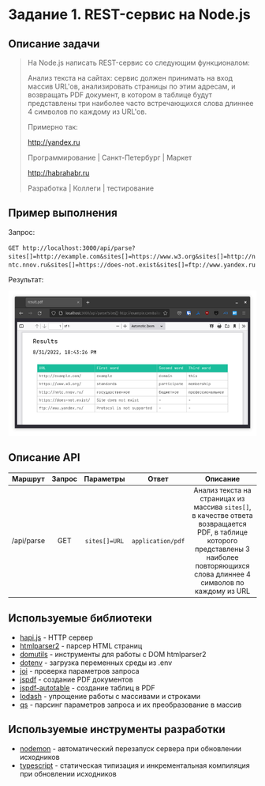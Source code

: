 # Задание 1. REST-сервис на Node.js

## Описание задачи

> На Node.js написать REST-сервис со следующим функционалом:
>
> Анализ текста на сайтах: сервис должен принимать на вход массив URL'ов, анализировать страницы по этим адресам, и возвращать PDF документ, в котором в таблице будут представлены три наиболее часто встречающихся слова длиннее 4 символов по каждому из URL'ов.
>
> Примерно так:
>
> http://yandex.ru
>
> Программирование | Санкт-Петербург | Маркет
>
> http://habrahabr.ru
>
> Разработка | Коллеги | тестирование

## Пример выполнения

Запрос:

`GET http://localhost:3000/api/parse?sites[]=http://example.com&sites[]=https://www.w3.org&sites[]=http://nntc.nnov.ru&sites[]=https://does-not.exist&sites[]=ftp://www.yandex.ru`

Результат:

![Query response with the PDF file](img/query1.png)

## Описание API

|  Маршрут   | Запрос |   Параметры   |       Ответ       |                                                                                         Описание                                                                                         |
| :--------: | :----: | :-----------: | :---------------: | :--------------------------------------------------------------------------------------------------------------------------------------------------------------------------------------: |
| /api/parse |  GET   | `sites[]=URL` | `application/pdf` | Анализ текста на страницах из массива `sites[]`, в качестве ответа возвращается PDF, в таблице которого представлены 3 наиболее повторяющихся слова длиннее 4 символов по каждому из URL |

## Используемые библиотеки

- [hapi.js](https://github.com/hapijs/hapi) - HTTP сервер
- [htmlparser2](https://github.com/fb55/htmlparser2) - парсер HTML страниц
- [domutils](https://github.com/fb55/domutils) - инструменты для работы с DOM htmlparser2
- [dotenv](https://github.com/motdotla/dotenv) - загрузка переменных среды из .env
- [joi](https://github.com/hapijs/joi) - проверка параметров запроса
- [jspdf](https://github.com/parallax/jsPDF) - создание PDF документов
- [jspdf-autotable](https://github.com/simonbengtsson/jsPDF-AutoTable) - создание таблиц в PDF
- [lodash](https://github.com/lodash/lodash) - упрощение работы с массивами и строками
- [qs](https://github.com/ljharb/qs) - парсинг параметров запроса и их преобразование в массив

## Используемые инструменты разработки

- [nodemon](https://github.com/remy/nodemon) - автоматический перезапуск сервера при обновлении исходников
- [typescript](https://github.com/Microsoft/TypeScript) - статическая типизация и инкрементальная компиляция при обновлении исходников
